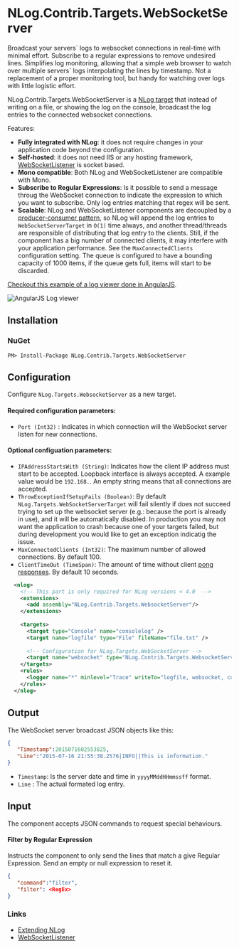 # NLog.Contrib.Targets.WebSocketServer

Broadcast your servers´ logs to websocket connections in real-time with minimal effort. Subscribe to a regular expressions to remove undesired lines. Simplifies log monitoring, allowing that a simple web browser to watch over multiple servers´ logs interpolating the lines by timestamp. Not a replacement of a proper monitoring tool, but handy for watching over logs with little logistic effort.

NLog.Contrib.Targets.WebSocketServer is a [NLog target](https://github.com/nlog/nlog/wiki/Targets) that instead of writing on a file, or showing the log on the console, broadcast the log entries to the connected websocket connections.

Features:
 * **Fully integrated with NLog**: it does not require changes in your application code beyond the configuration.
 * **Self-hosted**: it does not need IIS or any hosting framework, [WebSocketListener](http://vtortola.github.io/WebSocketListener/) is socket based.
 * **Mono compatible**: Both NLog and WebSocketListener are compatible with Mono.
 * **Subscribe to Regular Expressions**: Is it possible to send a message throug the WebSocket connection to indicate the expression to which you want to subscribe. Only log entries matching that regex will be sent.
 * **Scalable**: NLog and WebSocketListener components are decoupled by a [producer-consumer pattern](http://www.ni.com/white-paper/3023/en/), so NLog will append the log entries to `WebSocketServerTarget` in `O(1)` time always, and another thread/threads are responsible of distributing that log entry to the clients. Still, if the component has a big number of connected clients, it may interfere with your application performance. See the `MaxConnectedClients` configuration setting. The queue is configured to have a bounding capacity of 1000 items, if the queue gets full, items will start to be discarded.
 
[Checkout this example of a log viewer done in AngularJS](//github.com/vtortola/NLog.Contrib.Targets.WebSocketServer/wiki/WebSocket-log-viewer-UI-example-with-AngularJS). 

![AngularJS Log viewer](http://vtortola.github.io/NLog.Contrib.Targets.WebSocketServer/screenshot.png)

## Installation

### NuGet
```
PM> Install-Package NLog.Contrib.Targets.WebSocketServer
```

## Configuration
Configure `NLog.Targets.WebsocketServer` as a new target.
#### Required configuration parameters:
 * `Port (Int32)` : Indicates in which connection will the WebSocket server listen for new connections.

#### Optional configuation parameters:
 * `IPAddressStartsWith (String)`: Indicates how the client IP address must start to be accepted. Loopback interface is always accepted. A example value would be `192.168.`. An empty string means that all connections are accepted.
 * `ThrowExceptionIfSetupFails (Boolean)`: By default `NLog.Targets.WebSocketServerTarget` will fail silently if does not succeed trying to set up the websocket server (e.g.: because the port is already in use), and it will be automatically disabled. In production you may not want the application to crash because one of your targets failed, but during development you would like to get an exception indicatig the issue. 
 * `MaxConnectedClients (Int32)`: The maximum number of allowed connections. By default 100.
 * `ClientTimeOut (TimeSpan)`: The amount of time without client [pong responses](https://tools.ietf.org/html/rfc6455#section-5.5.2). By default 10 seconds.

```xml
  <nlog>
    <!-- This part is only required for NLog versions < 4.0  -->
    <extensions>
      <add assembly="NLog.Contrib.Targets.WebsocketServer"/>
    </extensions>
    
    <targets>
      <target type="Console" name="consolelog" />
      <target name="logfile" type="File" fileName="file.txt" />
      
      <!-- Configuration for NLog.Targets.WebSocketServer -->
      <target name="websocket" type="NLog.Contrib.Targets.WebsocketServer" port="9001"/>
    </targets>
    <rules>
      <logger name="*" minlevel="Trace" writeTo="logfile, websocket, consolelog" />
    </rules>
  </nlog>
```

## Output
The WebSocket server broadcast JSON objects like this:
```json
{
   "Timestamp":2015071602553825,
   "Line":"2015-07-16 21:55:38.2576|INFO||This is information."
}
```
 * `Timestamp`: Is the server date and time in `yyyyMMddHHmmssff` format.
 * `Line` : The actual formated log entry.

## Input
The component accepts JSON commands to request special behaviours.

#### Filter by Regular Expression
Instructs the component to only send the lines that match a give Regular Expression. Send an empty or null expression to reset it.
```json
{
   "command":"filter",
   "filter": <RegEx>
}
```





### Links
 * [Extending NLog](//github.com/nlog/nlog/wiki/Extending%20NLog)
 * [WebSocketListener](//vtortola.github.io/WebSocketListener/)
